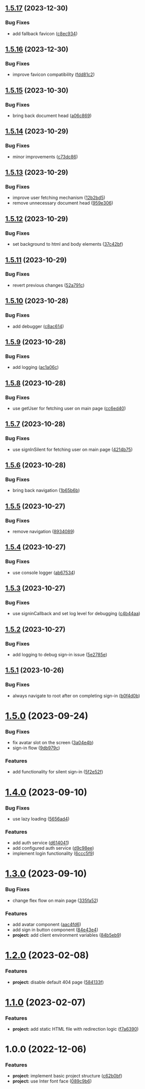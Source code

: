## [1.5.17](https://github.com/aldra-consulting/landing-page-web/compare/1.5.16...1.5.17) (2023-12-30)


### Bug Fixes

* add fallback favicon ([c8ec934](https://github.com/aldra-consulting/landing-page-web/commit/c8ec9349e2cc1a2d1a8ea6a525bd7ccdd706e784))

## [1.5.16](https://github.com/aldra-consulting/landing-page-web/compare/1.5.15...1.5.16) (2023-12-30)


### Bug Fixes

* improve favicon compatibility ([fdd81c2](https://github.com/aldra-consulting/landing-page-web/commit/fdd81c260383e5ae91b8bbe3e21281ceb1941187))

## [1.5.15](https://github.com/aldra-consulting/landing-page-web/compare/1.5.14...1.5.15) (2023-10-30)


### Bug Fixes

* bring back document head ([a06c869](https://github.com/aldra-consulting/landing-page-web/commit/a06c869368c9b28d9d3254ae372e4a9f8777bc65))

## [1.5.14](https://github.com/aldra-consulting/landing-page-web/compare/1.5.13...1.5.14) (2023-10-29)


### Bug Fixes

* minor improvements ([c73dc86](https://github.com/aldra-consulting/landing-page-web/commit/c73dc862b6232015c157b5c21f050b9dfd3ffd51))

## [1.5.13](https://github.com/aldra-consulting/landing-page-web/compare/1.5.12...1.5.13) (2023-10-29)


### Bug Fixes

* improve user fetching mechanism ([12b2bd5](https://github.com/aldra-consulting/landing-page-web/commit/12b2bd563ba684dab544373cb3cef65aaf4e9015))
* remove unnecessary document head ([959e306](https://github.com/aldra-consulting/landing-page-web/commit/959e306202387e26609f8b69b1198f25883d1362))

## [1.5.12](https://github.com/aldra-consulting/landing-page-web/compare/1.5.11...1.5.12) (2023-10-29)


### Bug Fixes

* set background to html and body elements ([37c42bf](https://github.com/aldra-consulting/landing-page-web/commit/37c42bffe7663647fb894eecf87d0c8580e289d9))

## [1.5.11](https://github.com/aldra-consulting/landing-page-web/compare/1.5.10...1.5.11) (2023-10-29)


### Bug Fixes

* revert previous changes ([52a791c](https://github.com/aldra-consulting/landing-page-web/commit/52a791cd59b42cc233febb0f172639775af4f128))

## [1.5.10](https://github.com/aldra-consulting/landing-page-web/compare/1.5.9...1.5.10) (2023-10-28)


### Bug Fixes

* add debugger ([c8ac614](https://github.com/aldra-consulting/landing-page-web/commit/c8ac6141ea45c2f470baacc9ea00638cb668d350))

## [1.5.9](https://github.com/aldra-consulting/landing-page-web/compare/1.5.8...1.5.9) (2023-10-28)


### Bug Fixes

* add logging ([ac1a06c](https://github.com/aldra-consulting/landing-page-web/commit/ac1a06c948f4a0f989817b9aef94d5f9531afdc2))

## [1.5.8](https://github.com/aldra-consulting/landing-page-web/compare/1.5.7...1.5.8) (2023-10-28)


### Bug Fixes

* use getUser for fetching user on main page ([cc6ed40](https://github.com/aldra-consulting/landing-page-web/commit/cc6ed4087f13320c46b1804df5495dff64243686))

## [1.5.7](https://github.com/aldra-consulting/landing-page-web/compare/1.5.6...1.5.7) (2023-10-28)


### Bug Fixes

* use signInSilent for fetching user on main page ([4214b75](https://github.com/aldra-consulting/landing-page-web/commit/4214b753cb6fd56be4f0dcc967a0728de2204eb5))

## [1.5.6](https://github.com/aldra-consulting/landing-page-web/compare/1.5.5...1.5.6) (2023-10-28)


### Bug Fixes

* bring back navigation ([1b65b6b](https://github.com/aldra-consulting/landing-page-web/commit/1b65b6bfa1d478877c0f75e6b16583cd994b03c7))

## [1.5.5](https://github.com/aldra-consulting/landing-page-web/compare/1.5.4...1.5.5) (2023-10-27)


### Bug Fixes

* remove navigation ([8934089](https://github.com/aldra-consulting/landing-page-web/commit/893408915d3c49caf24b50ac7dd801a851c6efda))

## [1.5.4](https://github.com/aldra-consulting/landing-page-web/compare/1.5.3...1.5.4) (2023-10-27)


### Bug Fixes

* use console logger ([ab67534](https://github.com/aldra-consulting/landing-page-web/commit/ab6753476b6628c614fae28edcd26b51f9d04502))

## [1.5.3](https://github.com/aldra-consulting/landing-page-web/compare/1.5.2...1.5.3) (2023-10-27)


### Bug Fixes

* use signinCallback and set log level for debugging ([c4b44aa](https://github.com/aldra-consulting/landing-page-web/commit/c4b44aaa48da4153f30cce0524983e1498bcc7ae))

## [1.5.2](https://github.com/aldra-consulting/landing-page-web/compare/1.5.1...1.5.2) (2023-10-27)


### Bug Fixes

* add logging to debug sign-in issue ([5e2785e](https://github.com/aldra-consulting/landing-page-web/commit/5e2785e8e4e37e5e853e4ab9c6cd7a5299219e0e))

## [1.5.1](https://github.com/aldra-consulting/landing-page-web/compare/1.5.0...1.5.1) (2023-10-26)


### Bug Fixes

* always navigate to root after on completing sign-in ([b0f4d0b](https://github.com/aldra-consulting/landing-page-web/commit/b0f4d0b5f7667103088f0e7d700067ba9c06e545))

# [1.5.0](https://github.com/aldra-consulting/landing-page-web/compare/1.4.0...1.5.0) (2023-09-24)


### Bug Fixes

* fix avatar slot on the screen ([3a04e4b](https://github.com/aldra-consulting/landing-page-web/commit/3a04e4b506cffc07b1c828a5340c7f1c2010a12d))
* sign-in flow ([9db979c](https://github.com/aldra-consulting/landing-page-web/commit/9db979cd4ff70d2ea2dd1c4b981868b7d6e5da93))


### Features

* add functionality for silent sign-in ([5f2e52f](https://github.com/aldra-consulting/landing-page-web/commit/5f2e52f470a583548d5c1d91d70d712a5b929897))

# [1.4.0](https://github.com/aldra-consulting/landing-page-web/compare/1.3.0...1.4.0) (2023-09-10)


### Bug Fixes

* use lazy loading ([5656ad4](https://github.com/aldra-consulting/landing-page-web/commit/5656ad408a39abaacff2ae9de463df7928ffef81))


### Features

* add auth service ([d614041](https://github.com/aldra-consulting/landing-page-web/commit/d614041eedcc2d2731c61683a5716069876eccc3))
* add configured auth service ([d9c98ee](https://github.com/aldra-consulting/landing-page-web/commit/d9c98ee52f4954e1d3a4bf0e49fb60536de11171))
* implement login functionality ([6ccc5f9](https://github.com/aldra-consulting/landing-page-web/commit/6ccc5f9496a6dd39dbd1ebed98d1012105482bde))

# [1.3.0](https://github.com/aldra-consulting/landing-page-web/compare/1.2.0...1.3.0) (2023-09-10)


### Bug Fixes

* change flex flow on main page ([335fa52](https://github.com/aldra-consulting/landing-page-web/commit/335fa5207fcf9a8cbd72d106f23e03c1708a93a6))


### Features

* add avatar component ([aac4fd6](https://github.com/aldra-consulting/landing-page-web/commit/aac4fd6f696e0307ded3964f9001d2110c1e6030))
* add sign in button component ([84e43e4](https://github.com/aldra-consulting/landing-page-web/commit/84e43e4c03302a6700141b222bfbdcf0c62492b6))
* **project:** add client environment variables ([84b5eb9](https://github.com/aldra-consulting/landing-page-web/commit/84b5eb997eef3f2d22395bc2f1efee40fe65b44b))

# [1.2.0](https://github.com/aldra-consulting/landing-page-web/compare/1.1.0...1.2.0) (2023-02-08)


### Features

* **project:** disable default 404 page ([584133f](https://github.com/aldra-consulting/landing-page-web/commit/584133f24268b91fa56c650d694d1c86fedb9f63))

# [1.1.0](https://github.com/aldra-consulting/landing-page-web/compare/1.0.0...1.1.0) (2023-02-07)


### Features

* **project:** add static HTML file with redirection logic ([f7a6390](https://github.com/aldra-consulting/landing-page-web/commit/f7a63907ebbfb19c92109a90ee3b03629818e771))

# 1.0.0 (2022-12-06)


### Features

* **project:** implement basic project structure ([c62b0bf](https://github.com/aldra-consulting/landing-page-web/commit/c62b0bf9d8165c6c6eb863938caac160086ed397))
* **project:** use Inter font face ([089c9b6](https://github.com/aldra-consulting/landing-page-web/commit/089c9b6f95fe31f00bda4693e2c34f587cc747e1))
